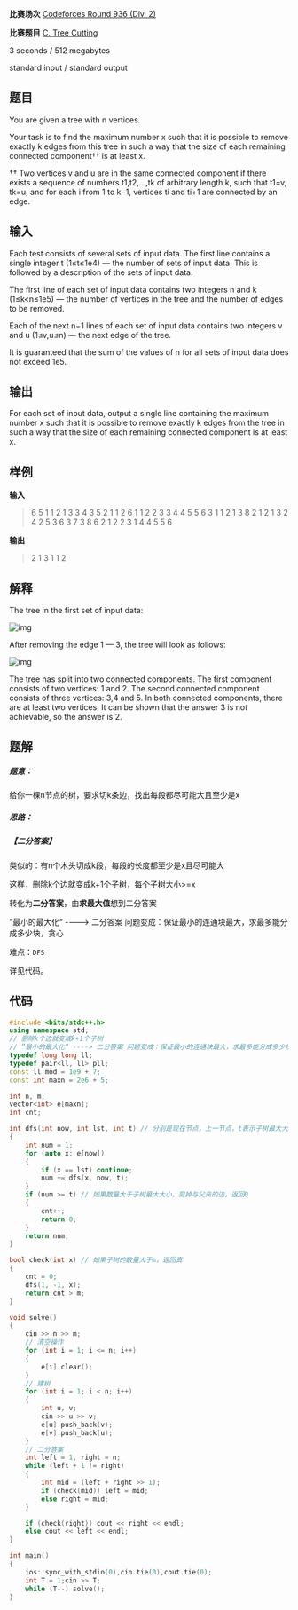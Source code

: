 **比赛场次** [Codeforces Round 936 (Div. 2)](https://codeforces.com/contest/1946)

**比赛题目** [C. Tree Cutting](https://codeforces.com/contest/1946/problem/C)

<!--more-->

3 seconds / 512 megabytes

standard input / standard output

## 题目

You are given a tree with n vertices.

Your task is to find the maximum number x such that it is possible to remove exactly k edges from this tree in such a way that the size of each remaining connected component†† is at least x.

†† Two vertices v and u are in the same connected component if there exists a sequence of numbers t1,t2,…,tk of arbitrary length k, such that t1=v, tk=u, and for each i from 1 to k−1, vertices ti and ti+1 are connected by an edge.

## 输入

Each test consists of several sets of input data. The first line contains a single integer t (1≤t≤1e4) — the number of sets of input data. This is followed by a description of the sets of input data.

The first line of each set of input data contains two integers n and k (1≤k<n≤1e5) — the number of vertices in the tree and the number of edges to be removed.

Each of the next n−1 lines of each set of input data contains two integers v and u (1≤v,u≤n) — the next edge of the tree.

It is guaranteed that the sum of the values of n for all sets of input data does not exceed 1e5.

## 输出

For each set of input data, output a single line containing the maximum number x such that it is possible to remove exactly k edges from the tree in such a way that the size of each remaining connected component is at least x.

## 样例

**输入**

> 6
> 5 1
> 1 2
> 1 3
> 3 4
> 3 5
> 2 1
> 1 2
> 6 1
> 1 2
> 2 3
> 3 4
> 4 5
> 5 6
> 3 1
> 1 2
> 1 3
> 8 2
> 1 2
> 1 3
> 2 4
> 2 5
> 3 6
> 3 7
> 3 8
> 6 2
> 1 2
> 2 3
> 1 4
> 4 5
> 5 6

**输出**

> 2
> 1
> 3
> 1
> 1
> 2

## 解释

The tree in the first set of input data:

![img](https://espresso.codeforces.com/6267925127de4d26c592c2c57670592afafea67f.png)

After removing the edge 1 — 3, the tree will look as follows:

![img](https://espresso.codeforces.com/eff5a8cc21edcc08b4151404be9a4b84afd18bdd.png)

The tree has split into two connected components. The first component consists of two vertices: 1 and 2. The second connected component consists of three vertices: 3,4 and 5. In both connected components, there are at least two vertices. It can be shown that the answer 3 is not achievable, so the answer is 2.

## 题解

##### **题意**：

给你一棵n节点的树，要求切k条边，找出每段都尽可能大且至少是x

##### **思路**：

##### 【二分答案】

类似的：有n个木头切成k段，每段的长度都至少是x且尽可能大

这样，删除k个边就变成k+1个子树，每个子树大小>=x

转化为**二分答案**，由**求最大值**想到二分答案

”最小的最大化“ ----> 二分答案 问题变成：保证最小的连通块最大，求最多能分成多少块，贪心

难点：`DFS`

详见代码。

## 代码

```c++
#include <bits/stdc++.h>
using namespace std;
// 删除k个边就变成k+1个子树
// ”最小的最大化“ ----> 二分答案 问题变成：保证最小的连通块最大，求最多能分成多少块，贪心
typedef long long ll;
typedef pair<ll, ll> pll;
const ll mod = 1e9 + 7;
const int maxn = 2e6 + 5;

int n, m;
vector<int> e[maxn];
int cnt;

int dfs(int now, int lst, int t) // 分别是现在节点，上一节点，t表示子树最大大小
{
    int num = 1;
    for (auto x: e[now]) 
    {
        if (x == lst) continue; 
        num += dfs(x, now, t);
    }
    if (num >= t) // 如果数量大于子树最大大小，剪掉与父亲的边，返回0
    {
        cnt++;
        return 0;
    }
    return num;
}

bool check(int x) // 如果子树的数量大于m，返回真
{
    cnt = 0;
    dfs(1, -1, x);
    return cnt > m;
}

void solve() 
{
    cin >> n >> m;
    // 清空操作
    for (int i = 1; i <= n; i++) 
    {
        e[i].clear();
    }
    // 建树
    for (int i = 1; i < n; i++) 
    {
        int u, v;
        cin >> u >> v;
        e[u].push_back(v);
        e[v].push_back(u);
    }
    // 二分答案
    int left = 1, right = n;
    while (left + 1 != right) 
    {
        int mid = (left + right >> 1);
        if (check(mid)) left = mid;
        else right = mid;
    }

    if (check(right)) cout << right << endl;
    else cout << left << endl;
}

int main()
{
    ios::sync_with_stdio(0),cin.tie(0),cout.tie(0);
    int T = 1;cin >> T;
    while (T--) solve();
}
```


